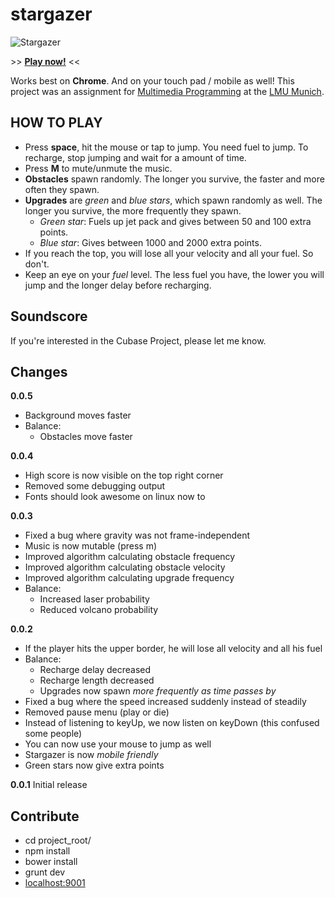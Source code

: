stargazer
=========

![Stargazer](https://raw.githubusercontent.com/arekkas/stargazer/master/stargazer.png "Stargazer")

\>\> [**Play now!**](http://vhanuman.github.io/stargazer/app) \<\<

Works best on **Chrome**. And on your touch pad / mobile as well!
This project was an assignment for [Multimedia Programming](http://www.medien.ifi.lmu.de/lehre/ss15/mmp/) at the [LMU Munich](http://www.uni-muenchen.de/index.html).

## HOW TO PLAY

* Press **space**, hit the mouse or tap to jump. You need fuel to jump. To recharge, stop jumping and wait for a amount of time.
* Press **M** to mute/unmute the music.
* **Obstacles** spawn randomly. The longer you survive, the faster and more often they spawn.
* **Upgrades** are *green* and *blue stars*, which spawn randomly as well. The longer you survive, the more frequently they spawn.
  * *Green star*: Fuels up jet pack and gives between 50 and 100 extra points.
  * *Blue star*: Gives between 1000 and 2000 extra points.
* If you reach the top, you will lose all your velocity and all your fuel. So don't.
* Keep an eye on your *fuel* level. The less fuel you have, the lower you will jump and the longer delay before recharging.

## Soundscore

If you're interested in the Cubase Project, please let me know.

## Changes

**0.0.5**
* Background moves faster
* Balance:
  * Obstacles move faster

**0.0.4**
* High score is now visible on the top right corner
* Removed some debugging output
* Fonts should look awesome on linux now to

**0.0.3**
* Fixed a bug where gravity was not frame-independent
* Music is now mutable (press m)
* Improved algorithm calculating obstacle frequency
* Improved algorithm calculating obstacle velocity
* Improved algorithm calculating upgrade frequency
* Balance:
  * Increased laser probability
  * Reduced volcano probability

**0.0.2**
* If the player hits the upper border, he will lose all velocity and all his fuel
* Balance:
  * Recharge delay decreased
  * Recharge length decreased
  * Upgrades now spawn *more frequently as time passes by*
* Fixed a bug where the speed increased suddenly instead of steadily
* Removed pause menu (play or die)
* Instead of listening to keyUp, we now listen on keyDown (this confused some people)
* You can now use your mouse to jump as well
* Stargazer is now *mobile friendly*
* Green stars now give extra points

**0.0.1**
Initial release

## Contribute

* cd project_root/
* npm install
* bower install
* grunt dev
* [localhost:9001](http://localhost:9001)
